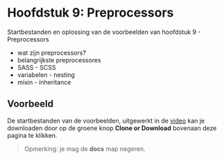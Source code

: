 # Hoofdstuk 9: Preprocessors
Startbestanden en oplossing van de voorbeelden van hoofdstuk 9 - Preprocessors

- wat zijn preprocessors?
- belangrijkste preprocessores
- SASS - SCSS
- variabelen - nesting
- mixin - inheritance
                        
## Voorbeeld
De startbestanden van de voorbeelden, uitgewerkt in de [video](https://www.youtube.com/watch?v=DFwIXXz2eoM&list=PLgKzo3JzWykNvw87Ie4L7QFkP0jChkC7D) kan je downloaden door op de groene knop **Clone or Download** bovenaan deze pagina te klikken. 
> Opmerking: je mag de **docs** map negeren.
